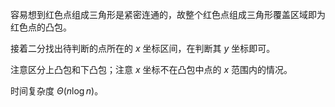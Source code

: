 容易想到红色点组成三角形是紧密连通的，故整个红色点组成三角形覆盖区域即为红色点的凸包。

接着二分找出待判断的点所在的 $x$ 坐标区间，在判断其 $y$ 坐标即可。

注意区分上凸包和下凸包；注意 $x$ 坐标不在凸包中点的 $x$ 范围内的情况。

时间复杂度 $\Theta(n\log n)$。